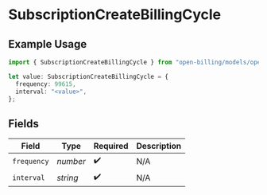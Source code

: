 # SubscriptionCreateBillingCycle

## Example Usage

```typescript
import { SubscriptionCreateBillingCycle } from "open-billing/models/operations";

let value: SubscriptionCreateBillingCycle = {
  frequency: 99615,
  interval: "<value>",
};
```

## Fields

| Field              | Type               | Required           | Description        |
| ------------------ | ------------------ | ------------------ | ------------------ |
| `frequency`        | *number*           | :heavy_check_mark: | N/A                |
| `interval`         | *string*           | :heavy_check_mark: | N/A                |